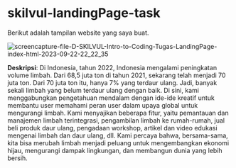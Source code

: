 # skilvul-landingPage-task

Berikut adalah tampilan website yang saya buat.

![screencapture-file-D-SKILVUL-Intro-to-Coding-Tugas-LandingPage-index-html-2023-09-22-22_22_35](https://github.com/kartika18/skilvul-landingPage-task/assets/122760005/11e50521-6324-4475-bb3f-c1c6b05e55da)

**Deskripsi**:
Di Indonesia, tahun 2022, Indonesia mengalami peningkatan volume limbah. Dari 68,5 juta ton di tahun 2021, sekarang telah menjadi 70 juta ton. Dari 70 juta ton itu, hanya 7% yang terdaur ulang. Jadi, banyak sekali limbah yang belum terdaur ulang dengan baik. Di sini, kami menggabungkan pengetahuan mendalam dengan ide-ide kreatif untuk membantu user memahami peran user dalam upaya global untuk mengurangi limbah. Kami menyajikan beberapa fitur, yaitu pemantauan dan manajemen limbah terintegrasi, pengambilan limbah ke rumah-rumah, jual beli produk daur ulang, pengadaan workshop, artikel dan video edukasi mengenai limbah dan daur ulang, dll. Kami percaya bahwa, bersama-sama, kita bisa merubah limbah menjadi peluang untuk mengembangkan ekonomi hijau, mengurangi dampak lingkungan, dan membangun dunia yang lebih bersih. 
